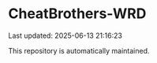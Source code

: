 # CheatBrothers-WRD

Last updated: 2025-06-13 21:16:23

This repository is automatically maintained.
